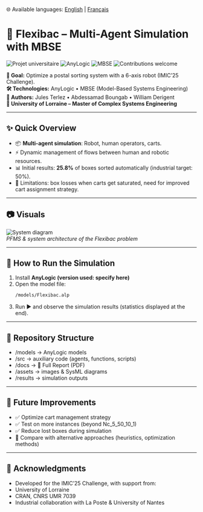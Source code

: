 🌐 Available languages: [English](README.md) | [Français](README.fr.md)

# 🚀 Flexibac – Multi-Agent Simulation with MBSE

![Projet universitaire](https://img.shields.io/badge/Université%20de%20Lorraine-Project-lightgrey?logo=googlescholar)
![AnyLogic](https://img.shields.io/badge/Simulation-AnyLogic-blue.svg)
![MBSE](https://img.shields.io/badge/Approach-MBSE-orange.svg)
![Contributions welcome](https://img.shields.io/badge/Contributions-welcome-brightgreen.svg)

**🎯 Goal:** Optimize a postal sorting system with a 6-axis robot (IMIC’25 Challenge).  
**🛠 Technologies:** AnyLogic • MBSE (Model-Based Systems Engineering)  
**👥 Authors:** Jules Terlez • Abdessamad Boungab • William Derigent  
**🏫 University of Lorraine – Master of Complex Systems Engineering**

---

## ✨ Quick Overview
- 📦 **Multi-agent simulation**: Robot, human operators, carts.  
- ⚡ Dynamic management of flows between human and robotic resources.  
- 📊 Initial results: **25.8%** of boxes sorted automatically (industrial target: 50%).  
- 🔎 Limitations: box losses when carts get saturated, need for improved cart assignment strategy.  

---

## 📷 Visuals
![System diagram](assets/flexibac-diagram.png)  
*PFMS & system architecture of the Flexibac problem*  

---

## 🚀 How to Run the Simulation
1. Install **AnyLogic (version used: specify here)**  
2. Open the model file:  
   ```bash
   /models/Flexibac.alp
3. Run ▶ and observe the simulation results (statistics displayed at the end).
   
---

## 📂 Repository Structure

- /models → AnyLogic models
- /src → auxiliary code (agents, functions, scripts)
- /docs → 📄 Full Report (PDF)
- /assets → images & SysML diagrams
- /results → simulation outputs

---

## 🔮 Future Improvements

- ✅ Optimize cart management strategy
- ✅ Test on more instances (beyond Nc_5_50_10_1)
- ✅ Reduce lost boxes during simulation
- 🔄 Compare with alternative approaches (heuristics, optimization methods)

---

## 🙌 Acknowledgments

- Developed for the IMIC’25 Challenge, with support from:
- University of Lorraine
- CRAN, CNRS UMR 7039
- Industrial collaboration with La Poste & University of Nantes
